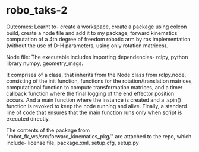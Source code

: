 # robo_taks-2

Outcomes:  Learnt to-
create a workspace, create a package using colcon build, create a node file and add it to my package, forward kinematics computation of a 4th degree of freedom robotic arm by ros implementation (without the use of D-H parameters, using only rotation matrices).

Node file:
The executable includes importing dependencies- rclpy, python library numpy, geometry_msgs.

It comprises of a class, that inherits from the Node class from rclpy.node, consisting of the init function, functions for the rotation/translation matrices, computational function to compute transformation matrices, and a timer callback function where the final logging of the end effector position occurs. And a main function where the instance is created and a .spin() function is revoked to keep the node running and alive. Finally, a standard line of code that ensures that the main function runs only when script is executed directly.

The contents of the package from "robot_fk_ws/src/forward_kinematics_pkg/" are attached to the repo, which include- license file, package.xml, setup.cfg, setup.py

